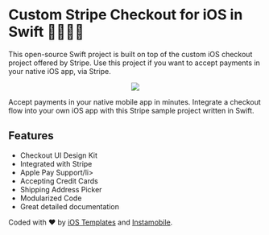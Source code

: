 # Custom Stripe Checkout for iOS in Swift 🚀🚀🔥🔥

This open-source Swift project is built on top of the custom iOS checkout project offered by Stripe. Use this project if you want to accept payments in your native iOS app, via Stripe.

<center>
	<a href="https://www.iosapptemplates.com/templates/swift-boilerplate-with-firebase">
		<img src="https://www.iosapptemplates.com/wp-content/uploads/2019/02/Screen-Shot-2019-02-23-at-1.13.19-PM.png" />
	</a>
</center>

<p>
	Accept payments in your native mobile app in minutes. Integrate a checkout flow into your own iOS app with this Stripe sample project written in Swift. 
</p>

## Features

<ul>
	<li>Checkout UI Design Kit</li>
	<li>Integrated with Stripe</li>
	<li>Apple Pay Support/li>
	<li>Accepting Credit Cards</li>
	<li>Shipping Address Picker</li>
	<li>Modularized Code</li>
	<li>Great detailed documentation</li>
</ul>

Coded with ❤️ by <a href="https://www.iosapptemplates.com">iOS Templates</a> and <a href="https://www.instamobile.io">Instamobile</a>.